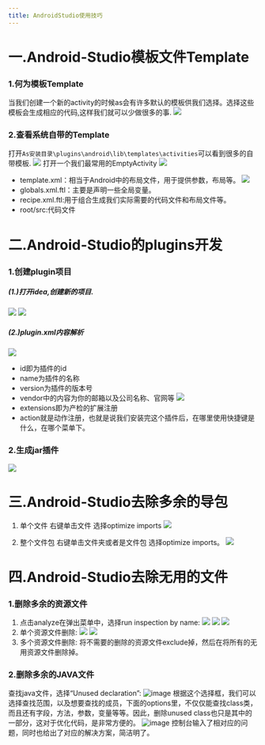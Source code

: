 ```yaml
---
title: AndroidStudio使用技巧
---
```


# 一.Android-Studio模板文件Template
### 1.何为模板Template
当我们创建一个新的activity的时候as会有许多默认的模板供我们选择。选择这些模板会生成相应的代码,这样我们就可以少做很多的事.
![](https://upload-images.jianshu.io/upload_images/3067896-07c5b21e7b083e39.png?imageMogr2/auto-orient/strip%7CimageView2/2/w/1240)

### 2.查看系统自带的Template
打开``As安装目录\plugins\android\lib\templates\activities``可以看到很多的自带模板.
![](https://upload-images.jianshu.io/upload_images/3067896-e13456831091fde4.png?imageMogr2/auto-orient/strip%7CimageView2/2/w/1240)
打开一个我们最常用的EmptyActivity
![](https://upload-images.jianshu.io/upload_images/3067896-c3f42ecb899e68e8.png?imageMogr2/auto-orient/strip%7CimageView2/2/w/1240)
- template.xml：相当于Android中的布局文件，用于提供参数，布局等。
![](https://upload-images.jianshu.io/upload_images/3067896-a0a0484821d04799.png?imageMogr2/auto-orient/strip%7CimageView2/2/w/1240)
- globals.xml.ftl：主要是声明一些全局变量。
- recipe.xml.ftl:用于组合生成我们实际需要的代码文件和布局文件等。
- root/src:代码文件

# 二.Android-Studio的plugins开发
### 1.创建plugin项目
##### (1.)打开idea,创建新的项目.
![](https://upload-images.jianshu.io/upload_images/3067896-8e2b9fdfa6de9d16.png?imageMogr2/auto-orient/strip%7CimageView2/2/w/1240)
![](https://upload-images.jianshu.io/upload_images/3067896-81aa8e563f1d754a.png?imageMogr2/auto-orient/strip%7CimageView2/2/w/1240)
##### (2.)plugin.xml内容解析
![](https://upload-images.jianshu.io/upload_images/3067896-da1b418b2777e3a9.png?imageMogr2/auto-orient/strip%7CimageView2/2/w/1240)
- id即为插件的id
- name为插件的名称
- version为插件的版本号
- vendor中的内容为你的邮箱以及公司名称、官网等
  ![](https://upload-images.jianshu.io/upload_images/3067896-d526fbb68f334d54.png?imageMogr2/auto-orient/strip%7CimageView2/2/w/1240)
- extensions即为产检的扩展注册
- action就是动作注册，也就是说我们安装完这个插件后，在哪里使用快捷键是什么，在哪个菜单下。

### 2.生成jar插件
![](https://upload-images.jianshu.io/upload_images/3067896-acd5853cbfabd601.png?imageMogr2/auto-orient/strip%7CimageView2/2/w/1240)

# 三.Android-Studio去除多余的导包
1. 单个文件
   右键单击文件 选择optimize imports
   ![](https://upload-images.jianshu.io/upload_images/3067896-b461c4efbb346d85.png?imageMogr2/auto-orient/strip%7CimageView2/2/w/1240)

2. 整个文件包
   右键单击文件夹或者是文件包 选择optimize imports。
   ![](https://upload-images.jianshu.io/upload_images/3067896-eba2761ad31bf0b8.png?imageMogr2/auto-orient/strip%7CimageView2/2/w/1240)

# 四.Android-Studio去除无用的文件
### 1.删除多余的资源文件
1. 点击analyze在弹出菜单中，选择run inspection by name:
![](https://upload-images.jianshu.io/upload_images/3067896-b98880b2b7ef5129.png?imageMogr2/auto-orient/strip%7CimageView2/2/w/1240)
![](https://upload-images.jianshu.io/upload_images/3067896-e7a6f9111889f396.png?imageMogr2/auto-orient/strip%7CimageView2/2/w/1240)
![](https://upload-images.jianshu.io/upload_images/3067896-01c1627fe669b761.png?imageMogr2/auto-orient/strip%7CimageView2/2/w/1240)
2. 单个资源文件删除:
![](https://upload-images.jianshu.io/upload_images/3067896-718428f4eb89b77f.png?imageMogr2/auto-orient/strip%7CimageView2/2/w/1240)
![](https://upload-images.jianshu.io/upload_images/3067896-00db7f289fc77007.png?imageMogr2/auto-orient/strip%7CimageView2/2/w/1240)
3. 多个资源文件删除:
将不需要的删除的资源文件exclude掉，然后在将所有的无用资源文件删除掉。
   
### 2.删除多余的JAVA文件
查找java文件，选择“Unused declaration”:
![image](https://upload-images.jianshu.io/upload_images/2706635-552882ff495c2cac.png?imageMogr2/auto-orient/strip|imageView2/2/w/566/format/webp)
根据这个选择框，我们可以选择查找范围，以及想要查找的成员，下面的options里，不仅仅能查找class类，而且还有字段，方法，参数，变量等等。因此，删除unused class也只是其中的一部分，这对于优化代码，是非常方便的。
![image](https://upload-images.jianshu.io/upload_images/2706635-3eb5e888344472ec.png?imageMogr2/auto-orient/strip|imageView2/2/w/1045/format/webp)
控制台输入了相对应的问题，同时也给出了对应的解决方案，简洁明了。
